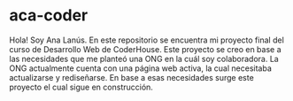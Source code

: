 # aca-coder
Hola! Soy Ana Lanús. En este repositorio se encuentra mi proyecto final del curso de Desarrollo Web de CoderHouse.
Este proyecto se creo en base a las necesidades que me planteó una ONG en la cuál soy colaboradora. 
La ONG actualmente cuenta con una página web activa, la cual necesitaba actualizarse y rediseñarse. 
En base a esas necesidades surge este proyecto el cual sigue en construcción.
